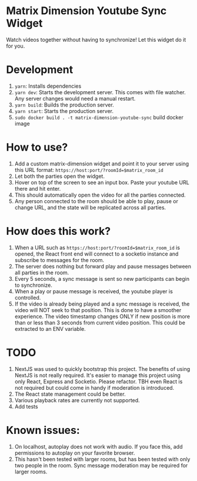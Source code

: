 # Matrix Dimension Youtube Sync Widget

Watch videos together without having to synchronize! Let this widget do it for you.

# Development

1. `yarn`: Installs dependencies
1. `yarn dev`: Starts the development server. This comes with file watcher. Any server changes would need a manual restart.
1. `yarn build`: Builds the production server.
1. `yarn start`: Starts the production server.
1. `sudo docker build . -t matrix-dimension-youtube-sync` build docker image

# How to use?

1. Add a custom matrix-dimension widget and point it to your server using this URL format: `https://host:port/?roomId=$matrix_room_id`
1. Let both the parties open the widget.
1. Hover on top of the screen to see an input box. Paste your youtube URL there and hit enter.
1. This should automatically open the video for all the parties connected.
1. Any person connected to the room should be able to play, pause or change URL, and the state will be replicated across all parties.

# How does this work?

1. When a URL such as `https://host:port/?roomId=$matrix_room_id` is opened, the React front end will connect to a socketio instance and subscribe to messages for the room.
1. The server does nothing but forward play and pause messages between all parties in the room.
1. Every 5 seconds, a sync message is sent so new participants can begin to synchronize.
1. When a play or pause message is received, the youtube player is controlled.
1. If the video is already being played and a sync message is received, the video will NOT seek to that position. This is done to have a smoother experience. 
   The video timestamp changes ONLY if new position is more than or less than 3 seconds from current video position. This could be extracted to an ENV variable. 

# TODO

1. NextJS was used to quickly bootstrap this project. The benefits of using NextJS is not really required. 
   It's easier to manage this project using only React, Express and Socketio. Please refactor.
   TBH even React is not required but could come in handy if moderation is introduced.
1. The React state management could be better.
1. Various playback rates are currently not supported.
1. Add tests

# Known issues:

1. On localhost, autoplay does not work with audio. If you face this, add permissions to autoplay on your favorite browser.
1. This hasn't been tested with larger rooms, but has been tested with only two people in the room. Sync message moderation may be required for larger rooms.

